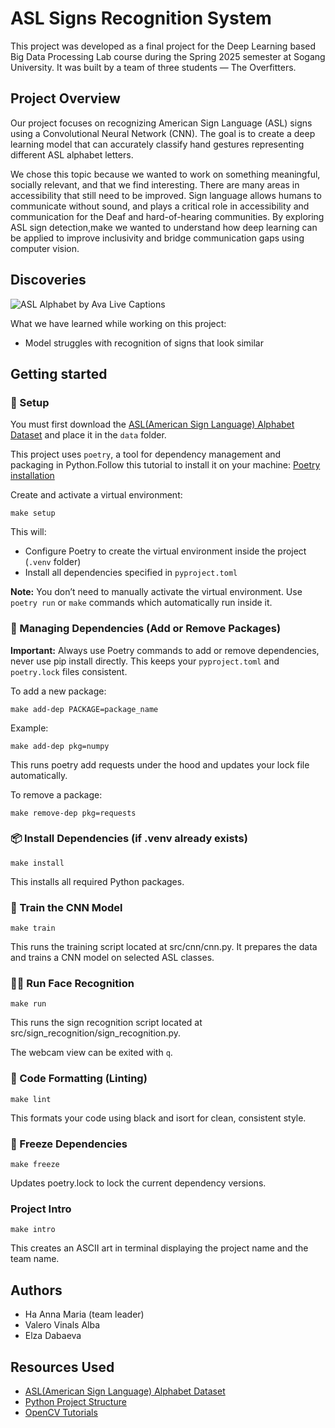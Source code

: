 # ASL Signs Recognition System

This project was developed as a final project for the Deep Learning based Big
Data Processing Lab course during the Spring 2025 semester at Sogang University.
It was built by a team of three students — The Overfitters.

## Project Overview

Our project focuses on recognizing American Sign Language (ASL) signs using a
Convolutional Neural Network (CNN). The goal is to create a deep learning model
that can accurately classify hand gestures representing different ASL alphabet
letters.

We chose this topic because we wanted to work on something meaningful, socially
relevant, and that we find interesting. There are many areas in accessibility
that still need to be improved. Sign language allows humans to communicate
without sound, and plays a critical role in accessibility and communication for
the Deaf and hard-of-hearing communities. By exploring ASL sign detection,make
we wanted to understand how deep learning can be applied to improve inclusivity
and bridge communication gaps using computer vision.

## Discoveries

![ASL Alphabet by Ava Live Captions](https://cdn.prod.website-files.com/5f0a377561756321899b9e96/67d807d703544680ff4f3b15__asl-alphabet.png)

What we have learned while working on this project:

- Model struggles with recognition of signs that look similar

## Getting started

### 🔧 Setup

You must first download the
[ASL(American Sign Language) Alphabet Dataset](https://www.kaggle.com/datasets/debashishsau/aslamerican-sign-language-aplhabet-dataset)
and place it in the `data` folder.

This project uses `poetry`, a tool for dependency management and packaging in
Python.Follow this tutorial to install it on your machine:
[Poetry installation](https://python-poetry.org/docs/)

Create and activate a virtual environment:

```
make setup
```

This will:

- Configure Poetry to create the virtual environment inside the project (`.venv`
  folder)
- Install all dependencies specified in `pyproject.toml`

**Note:** You don’t need to manually activate the virtual environment. Use
`poetry run` or `make` commands which automatically run inside it.

### 🚨 Managing Dependencies (Add or Remove Packages)

**Important:** Always use Poetry commands to add or remove dependencies, never
use pip install directly. This keeps your `pyproject.toml` and `poetry.lock`
files consistent.

To add a new package:

```
make add-dep PACKAGE=package_name

```

Example:

```
make add-dep pkg=numpy

```

This runs poetry add requests under the hood and updates your lock file
automatically.

To remove a package:

```
make remove-dep pkg=requests

```

### 📦 Install Dependencies (if .venv already exists)

```
make install
```

This installs all required Python packages.

### 🧠 Train the CNN Model

```
make train
```

This runs the training script located at src/cnn/cnn.py. It prepares the data
and trains a CNN model on selected ASL classes.

### 🧑‍🦰 Run Face Recognition

```
make run

```

This runs the sign recognition script located at
src/sign_recognition/sign_recognition.py.

The webcam view can be exited with `q`.

### 🧹 Code Formatting (Linting)

```
make lint
```

This formats your code using black and isort for clean, consistent style.

### 📌 Freeze Dependencies

```
make freeze

```

Updates poetry.lock to lock the current dependency versions.

### Project Intro

```
make intro
```

This creates an ASCII art in terminal displaying the project name and the team
name.

## Authors

- Ha Anna Maria (team leader)
- Valero Vinals Alba
- Elza Dabaeva

## Resources Used

- [ASL(American Sign Language) Alphabet Dataset](https://www.kaggle.com/datasets/debashishsau/aslamerican-sign-language-aplhabet-dataset?resource=download)
- [Python Project Structure](https://docs.python-guide.org/writing/structure/)
- [OpenCV Tutorials](https://docs.opencv.org/4.x/d9/df8/tutorial_root.html)
